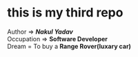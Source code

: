# this is my third repo
Author => <b><i>Nakul Yadav</b></i>
<br>
Occupation => <b>Software Developer</b>
<br>
Dream = To buy a <b>Range Rover(luxary car)</b>
